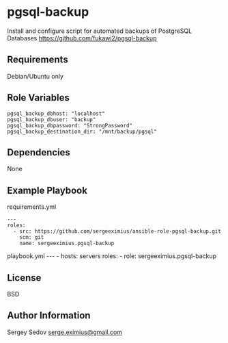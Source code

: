 pgsql-backup
=========

Install and configure script for automated backups of PostgreSQL Databases https://github.com/fukawi2/pgsql-backup

Requirements
------------

Debian/Ubuntu only

Role Variables
--------------
```
pgsql_backup_dbhost: "localhost"
pgsql_backup_dbuser: "backup"
pgsql_backup_dbpassword: "StrongPassword"
pgsql_backup_destination_dir: "/mnt/backup/pgsql"
```

Dependencies
------------

None

Example Playbook
----------------

requirements.yml
```
---
roles:
  - src: https://github.com/sergeeximius/ansible-role-pgsql-backup.git
    scm: git
    name: sergeeximius.pgsql-backup
```

playbook.yml
    ---
    - hosts: servers
      roles:
         - role: sergeeximius.pgsql-backup

License
-------

BSD

Author Information
------------------

Sergey Sedov serge.eximius@gmail.com
